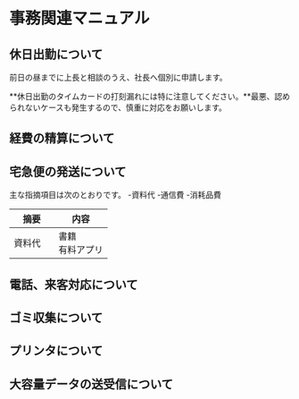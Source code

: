 # 事務関連マニュアル
## 休日出勤について
前日の昼までに上長と相談のうえ、社長へ個別に申請します。

**休日出勤のタイムカードの打刻漏れには特に注意してください。**最悪、認められないケースも発生するので、慎重に対応をお願いします。

## 経費の精算について
## 宅急便の発送について
主な指摘項目は次のとおりです。
-資料代
-通信費
-消耗品費

|摘要　|内容
|--|--
|資料代　|書籍<br>有料アプリ
## 電話、来客対応について
## ゴミ収集について
## プリンタについて
## 大容量データの送受信について
